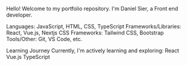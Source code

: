 Hello! Welcome to my portfolio repository. I'm Daniel Sier, a Front end developer.

Languages: JavaScript, HTML, CSS, TypeScript
Frameworks/Libraries: React, Vue.js, Nextjs
CSS Frameworks: Tailwind CSS, Bootstrap
Tools/Other: Git, VS Code, etc.

Learning Journey
Currently, I'm actively learning and exploring:
React 
Vue.js 
TypeScript 
